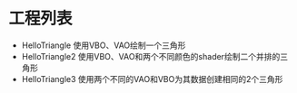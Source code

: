 # 工程列表

* HelloTriangle 使用VBO、VAO绘制一个三角形
* HelloTriangle2 使用VBO、VAO和两个不同颜色的shader绘制二个并排的三角形
* HelloTriangle3 使用两个不同的VAO和VBO为其数据创建相同的2个三角形